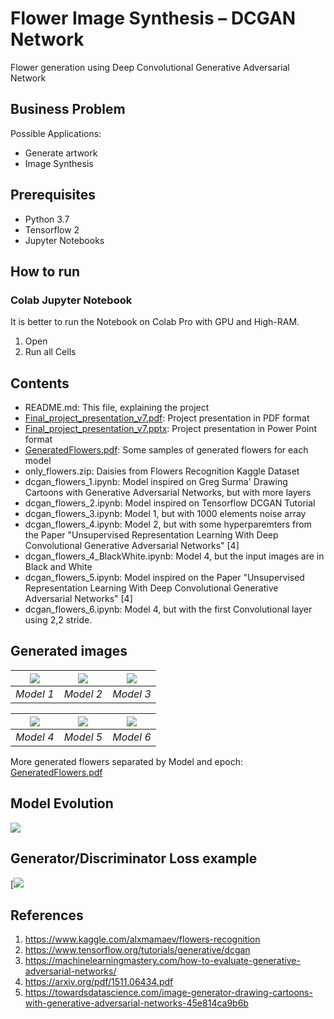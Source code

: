 # Flower Image Synthesis – DCGAN Network
Flower generation using Deep Convolutional Generative Adversarial Network


## Business Problem
Possible Applications:
* Generate artwork
* Image Synthesis

## Prerequisites
* Python 3.7
* Tensorflow 2
* Jupyter Notebooks

## How to run

### Colab Jupyter Notebook
It is better to run the Notebook on Colab Pro with GPU and High-RAM.
1. Open
1. Run all Cells

## Contents
* README.md: This file, explaining the project
* [Final_project_presentation_v7.pdf](https://github.com/ravasconcelos/flowers_dcgan/blob/master/Final_project_presentation_v7.pdf): Project presentation in PDF format
* [Final_project_presentation_v7.pptx](https://github.com/ravasconcelos/flowers_dcgan/blob/master/Final_project_presentation_v7.pptx?raw=true): Project presentation in Power Point format
* [GeneratedFlowers.pdf](https://github.com/ravasconcelos/flowers_dcgan/blob/master/GeneratedFlowers.pdf): Some samples of generated flowers for each model 
* only_flowers.zip: Daisies from Flowers Recognition Kaggle Dataset
* dcgan_flowers_1.ipynb: Model inspired on Greg Surma' Drawing Cartoons with Generative Adversarial Networks, but with more layers
* dcgan_flowers_2.ipynb: Model inspired on Tensorflow DCGAN Tutorial
* dcgan_flowers_3.ipynb: Model 1, but with 1000 elements noise array
* dcgan_flowers_4.ipynb: Model 2, but with some hyperparemters from the Paper "Unsupervised Representation Learning With Deep Convolutional Generative Adversarial Networks" [4] 
* dcgan_flowers_4_BlackWhite.ipynb: Model 4, but the input images are in Black and White 
* dcgan_flowers_5.ipynb: Model inspired on the Paper "Unsupervised Representation Learning With Deep Convolutional Generative Adversarial Networks" [4] 
* dcgan_flowers_6.ipynb: Model 4, but with the first Convolutional layer using 2,2 stride. 

## Generated images

| ![](https://github.com/ravasconcelos/flowers_dcgan/blob/master/generated_images/model1/5000_epochs/download%20(3).png) | ![](https://github.com/ravasconcelos/flowers_dcgan/blob/master/generated_images/model2/2000_epochs/download%20(3).png) |  ![](https://github.com/ravasconcelos/flowers_dcgan/blob/master/generated_images/model3/2000_epochs/download.png) |
|:--:|:--:|:--:|
| *Model 1* | *Model 2* | *Model 3* |

| ![](https://github.com/ravasconcelos/flowers_dcgan/blob/master/generated_images/model4/1000_epochs/download%20(10).png) | ![](https://github.com/ravasconcelos/flowers_dcgan/blob/master/generated_images/model5/5000_epochs/index3.png) |  ![](https://github.com/ravasconcelos/flowers_dcgan/blob/master/generated_images/model6/6000_epochs/download.png) |
|:--:|:--:|:--:|
| *Model 4* | *Model 5* | *Model 6* |

More generated flowers separated by Model and epoch:
[GeneratedFlowers.pdf](https://github.com/ravasconcelos/flowers_dcgan/blob/master/GeneratedFlowers.pdf)

## Model Evolution
[![](https://img.youtube.com/vi/0uTfwXIWl40/0.jpg)](https://www.youtube.com/watch?v=0uTfwXIWl40)

## Generator/Discriminator Loss example
[![](https://github.com/ravasconcelos/flowers_dcgan/blob/master/generated_images/model6/6000_epochs/download%20(1).png)

## References
1. https://www.kaggle.com/alxmamaev/flowers-recognition
2. https://www.tensorflow.org/tutorials/generative/dcgan
3. https://machinelearningmastery.com/how-to-evaluate-generative-adversarial-networks/
4. https://arxiv.org/pdf/1511.06434.pdf
5. https://towardsdatascience.com/image-generator-drawing-cartoons-with-generative-adversarial-networks-45e814ca9b6b




